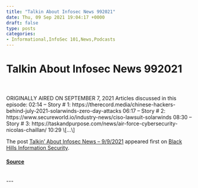 ```yaml
---
title: "Talkin About Infosec News 992021"
date: Thu, 09 Sep 2021 19:04:17 +0000
draft: false
type: posts
categories: 
- Informational,InfoSec 101,News,Podcasts
---
```

# Talkin About Infosec News 992021

<br/>

<br/>
ORIGINALLY AIRED ON SEPTEMBER 7, 2021 Articles discussed in this episode: 02:14 – Story # 1: https://therecord.media/chinese-hackers-behind-july-2021-solarwinds-zero-day-attacks 06:17 – Story # 2: https://www.secureworld.io/industry-news/ciso-lawsuit-solarwinds 08:30 – Story # 3: https://taskandpurpose.com/news/air-force-cybersecurity-nicolas-chaillan/ 10:29 \[…\]

The post [Talkin’ About Infosec News – 9/9/2021](https://www.blackhillsinfosec.com/talkin-about-infosec-news-9-9-2021/) appeared first on [Black Hills Information Security](https://www.blackhillsinfosec.com).

#### [Source](https://www.blackhillsinfosec.com/talkin-about-infosec-news-9-9-2021/)

<br/>
---
